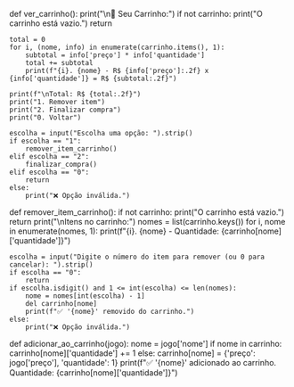 def ver_carrinho():
    print("\n🛒 Seu Carrinho:")
    if not carrinho:
        print("O carrinho está vazio.")
        return

    total = 0
    for i, (nome, info) in enumerate(carrinho.items(), 1):
        subtotal = info['preço'] * info['quantidade']
        total += subtotal
        print(f"{i}. {nome} - R$ {info['preço']:.2f} x {info['quantidade']} = R$ {subtotal:.2f}")

    print(f"\nTotal: R$ {total:.2f}")
    print("1. Remover item")
    print("2. Finalizar compra")
    print("0. Voltar")

    escolha = input("Escolha uma opção: ").strip()
    if escolha == "1":
        remover_item_carrinho()
    elif escolha == "2":
        finalizar_compra()
    elif escolha == "0":
        return
    else:
        print("❌ Opção inválida.")

def remover_item_carrinho():
    if not carrinho:
        print("O carrinho está vazio.")
        return
    print("\nItens no carrinho:")
    nomes = list(carrinho.keys())
    for i, nome in enumerate(nomes, 1):
        print(f"{i}. {nome} - Quantidade: {carrinho[nome]['quantidade']}")

    escolha = input("Digite o número do item para remover (ou 0 para cancelar): ").strip()
    if escolha == "0":
        return
    if escolha.isdigit() and 1 <= int(escolha) <= len(nomes):
        nome = nomes[int(escolha) - 1]
        del carrinho[nome]
        print(f"✅ '{nome}' removido do carrinho.")
    else:
        print("❌ Opção inválida.")

def adicionar_ao_carrinho(jogo):
    nome = jogo['nome']
    if nome in carrinho:
        carrinho[nome]['quantidade'] += 1
    else:
        carrinho[nome] = {'preço': jogo['preço'], 'quantidade': 1}
    print(f"✅ '{nome}' adicionado ao carrinho. Quantidade: {carrinho[nome]['quantidade']}")
